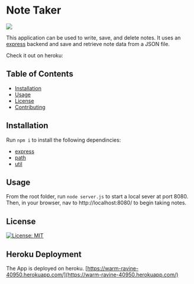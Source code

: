 # Note Taker
<img src="https://lh3.googleusercontent.com/_OseZoOra7SdlTnn2L3Cz72WUGoF0110lZuVwDit31C-sAtra--Bqf_Bwxvd4RwBCzCtLxGA5VlU82k8DyW7leZ8jOxAeCRt7NkID6G8K0nYzr1VAbr15X94CuQtp5NEYUSqafNfeG_mhO0mxNWH48YbIYu5FTJhpHU3yRWn0asa1lXHdwbCcLbHE06UFVUIODQUMgAYdvuIdarIw27mQ04_Rg-3TOecaqrYp0K8ymT_tgFuwOtWHxCCxQ0ctFqvJYlAKYb5intbyHLRulKzdLApWDAZ5xnuZ-nrFNbZiSWlbIcq6Pkh51JzyZ3QbpVrx7KsAUcxA8Lt19ToWNGmDq4A31N4W_ghCgKHDBrsxpp58pXTeFzuOoV0DRxcfTJEr0xahtM3UEErKfgDuz_lfzIvM7AFaWKP8JN-tBPQzjWYEkeX-UsRsuTwSJF4pIraX0joBQWc3Gr4DjKvujYPbcokaQaEbnp-nnlndZvTm-NZGwFE1TCO2Kwh7vXcbl3WU2zJM6O1e5q2Ri4p0JIxj2LeO9XlYPM4yCt7YF78-DH1FxjQqSi0ZDalaQh8rUgWhTBgelR91U84LbF9PRiePrhHiT7sSYLGKvz6LfwGGXVaF7Ui-MGY3kEP7022-oQT5pzhk_pVFHshqxjztqtc8nLTngJQm99y1PntltGZ4A2QaYUF8AJN9hEixxHJLKPUMuhRJfnmKN29g7Mig7b93ohoqqHjWUfpWVX7I0W8cNKHyFJv7Vt2UA=w1395-h277-no">

This application can be used to write, save, and delete notes. It uses an [express](https://expressjs.com/) backend and save and retrieve note data from a JSON file.

Check it out on heroku: 

## Table of Contents
* [Installation](#installation)
* [Usage](#usage)
* [License](#license)
* [Contributing](#contributing)

## Installation

Run `npm i` to install the following dependincies:
* [express](https://expressjs.com/)
* [path](https://nodejs.org/api/path.html)
* [util](https://nodejs.org/api/util.html)

## Usage

From the root folder, run `node server.js` to start a local sever at port 8080. Then, in your browser, nav to http://localhost:8080/ to begin taking notes.

## License
[![License: MIT](https://img.shields.io/badge/License-MIT-yellow.svg)](https://opensource.org/licenses/MIT)

## Heroku Deployment
The App is deployed on heroku.
[https://warm-ravine-40950.herokuapp.com/](https://warm-ravine-40950.herokuapp.com/)

